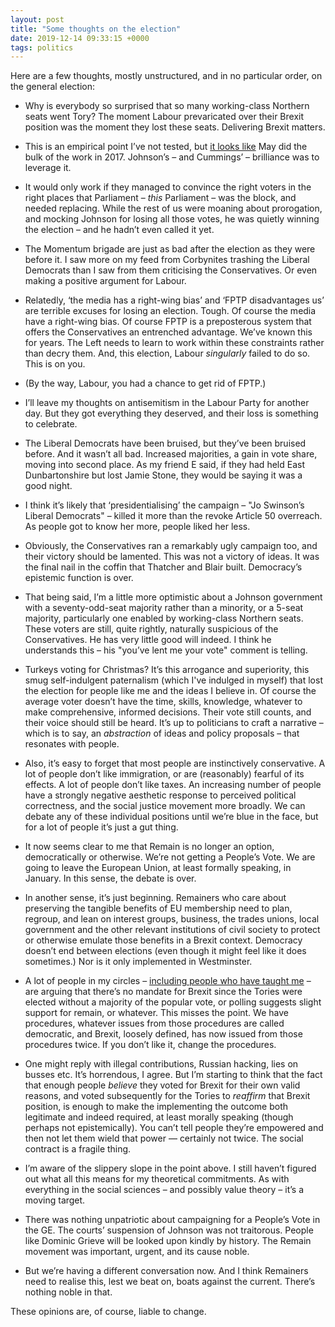 ```yaml
---
layout: post
title: "Some thoughts on the election"
date: 2019-12-14 09:33:15 +0000
tags: politics
---
```


Here are a few thoughts, mostly unstructured, and in no particular order, on the general election:

- Why is everybody so surprised that so many working-class Northern seats went Tory? The moment Labour prevaricated over their Brexit position was the moment they lost these seats. Delivering Brexit matters.

- This is an empirical point I’ve not tested, but [it looks like](https://yougov.co.uk/topics/politics/articles-reports/2017/05/15/voting-intention-regional-breakdown-apr-24-may-5) May did the bulk of the work in 2017. Johnson’s – and Cummings’ – brilliance was to leverage it.

- It would only work if they managed to convince the right voters in the right places that Parliament – _this_ Parliament – was the block, and needed replacing. While the rest of us were moaning about prorogation, and mocking Johnson for losing all those votes, he was quietly winning the election – and he hadn’t even called it yet.

- The Momentum brigade are just as bad after the election as they were before it. I saw more on my feed from Corbynites trashing the Liberal Democrats than I saw from them criticising the Conservatives. Or even making a positive argument for Labour.

- Relatedly, ‘the media has a right-wing bias’ and ‘FPTP disadvantages us’ are terrible excuses for losing an election. Tough. Of course the media have a right-wing bias. Of course FPTP is a preposterous system that offers the Conservatives an entrenched advantage. We’ve known this for years. The Left needs to learn to work within these constraints rather than decry them. And, this election, Labour _singularly_ failed to do so. This is on you.

- (By the way, Labour, you had a chance to get rid of FPTP.)

- I’ll leave my thoughts on antisemitism in the Labour Party for another day. But they got everything they deserved, and their loss is something to celebrate.

- The Liberal Democrats have been bruised, but they’ve been bruised before. And it wasn’t all bad. Increased majorities, a gain in vote share, moving into second place. As my friend E said, if they had held East Dunbartonshire but lost Jamie Stone, they would be saying it was a good night.

- I think it’s likely that ‘presidentialising’ the campaign – "Jo Swinson’s Liberal Democrats" – killed it more than the revoke Article 50 overreach. As people got to know her more, people liked her less.

- Obviously, the Conservatives ran a remarkably ugly campaign too, and their victory should be lamented. This was not a victory of ideas. It was the final nail in the coffin that Thatcher and Blair built. Democracy’s epistemic function is over.

- That being said, I’m a little more optimistic about a Johnson government with a seventy-odd-seat majority rather than a minority, or a 5-seat majority, particularly one enabled by working-class Northern seats. These voters are still, quite rightly, naturally suspicious of the Conservatives. He has very little good will indeed. I think he understands this – his "you’ve lent me your vote" comment is telling.

- Turkeys voting for Christmas? It’s this arrogance and superiority, this smug self-indulgent paternalism (which I've indulged in myself) that lost the election for people like me and the ideas I believe in. Of course the average voter doesn’t have the time, skills, knowledge, whatever to make comprehensive, informed decisions. Their vote still counts, and their voice should still be heard. It’s up to politicians to craft a narrative – which is to say, an _abstraction_ of ideas and policy proposals – that resonates with people.

- Also, it’s easy to forget that most people are instinctively conservative. A lot of people don’t like immigration, or are (reasonably) fearful of its effects. A lot of people don’t like taxes. An increasing number of people have a strongly negative aesthetic response to perceived political correctness, and the social justice movement more broadly. We can debate any of these individual positions until we’re blue in the face, but for a lot of people it’s just a gut thing.

- It now seems clear to me that Remain is no longer an option, democratically or otherwise. We’re not getting a People’s Vote. We are going to leave the European Union, at least formally speaking, in January. In this sense, the debate is over.

- In another sense, it’s just beginning. Remainers who care about preserving the tangible benefits of EU membership need to plan, regroup, and lean on interest groups, business, the trades unions, local government and the other relevant institutions of civil society to protect or otherwise emulate those benefits in a Brexit context. Democracy doesn’t end between elections (even though it might feel like it does sometimes.) Nor is it only implemented in Westminster.

- A lot of people in my circles – [including people who have taught me](https://twitter.com/acgrayling) – are arguing that there’s no mandate for Brexit since the Tories were elected without a majority of the popular vote, or polling suggests slight support for remain, or whatever. This misses the point. We have procedures, whatever issues from those procedures are called democratic, and Brexit, loosely defined, has now issued from those procedures twice. If you don’t like it, change the procedures.

- One might reply with illegal contributions, Russian hacking, lies on busses etc. It’s horrendous, I agree. But I’m starting to think that the fact that enough people _believe_ they voted for Brexit for their own valid reasons, and voted subsequently for the Tories to _reaffirm_ that Brexit position, is enough to make the implementing the outcome both legitimate and indeed required, at least morally speaking (though perhaps not epistemically). You can’t tell people they’re empowered and then not let them wield that power –– certainly not twice. The social contract is a fragile thing.

- I’m aware of the slippery slope in the point above. I still haven’t figured out what all this means for my theoretical commitments. As with everything in the social sciences – and possibly value theory – it’s a moving target.

- There was nothing unpatriotic about campaigning for a People’s Vote in the GE. The courts’ suspension of Johnson was not traitorous. People like Dominic Grieve will be looked upon kindly by history. The Remain movement was important, urgent, and its cause noble.

- But we’re having a different conversation now. And I think Remainers need to realise this, lest we beat on, boats against the current. There’s nothing noble in that.

These opinions are, of course, liable to change.
